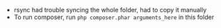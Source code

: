 - rsync had trouble syncing the whole folder, had to copy it manually
- To run composer, run `php composer.phar arguments_here` in this folder